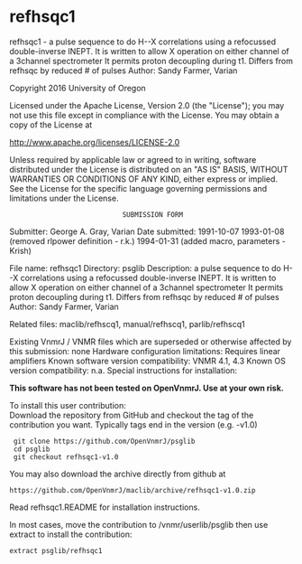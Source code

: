 # refhsqc1
 refhsqc1 - a pulse sequence to do H--X correlations using a refocussed
 double-inverse INEPT. It is written to allow X operation on either
 channel of a 3channel spectrometer It permits proton decoupling during
 t1. Differs from refhsqc by reduced # of pulses Author: Sandy Farmer,
 Varian

 Copyright 2016 University of Oregon

 Licensed under the Apache License, Version 2.0 (the "License");
 you may not use this file except in compliance with the License.
 You may obtain a copy of the License at

   http://www.apache.org/licenses/LICENSE-2.0

 Unless required by applicable law or agreed to in writing, software
 distributed under the License is distributed on an "AS IS" BASIS,
 WITHOUT WARRANTIES OR CONDITIONS OF ANY KIND, either express or implied.
 See the License for the specific language governing permissions and
 limitations under the License.

                                SUBMISSION FORM

Submitter:      George A. Gray, Varian
Date submitted: 1991-10-07
                1993-01-08 (removed rlpower definition - r.k.)
                1994-01-31 (added macro, parameters - Krish)

File name:      refhsqc1
Directory:      psglib
Description:    a pulse sequence to do H--X correlations
                using a refocussed double-inverse INEPT. It is written to
                allow X operation on either channel of a 3channel spectrometer
                It permits proton decoupling during t1.
                Differs from refhsqc by reduced # of pulses
		Author: Sandy Farmer, Varian

Related files:  maclib/refhscq1, manual/refhscq1, parlib/refhscq1

Existing VnmrJ / VNMR files which are superseded or
otherwise affected by this submission:  none
Hardware configuration limitations:     Requires linear amplifiers
Known software version compatibility:   VNMR 4.1, 4.3
Known OS version compatibility:         n.a.
Special instructions for installation:

**This software has not been tested on OpenVnmrJ. Use at your own risk.**

To install this user contribution:  
Download the repository from GitHub and checkout the tag of the contribution you want.
Typically tags end in the version (e.g. -v1.0)

     git clone https://github.com/OpenVnmrJ/psglib  
     cd psglib  
     git checkout refhsqc1-v1.0


You may also download the archive directly from github at

    https://github.com/OpenVnmrJ/maclib/archive/refhsqc1-v1.0.zip

Read refhsqc1.README for installation instructions.

In most cases, move the contribution to /vnmr/userlib/psglib 
then use extract to install the contribution:  

    extract psglib/refhsqc1